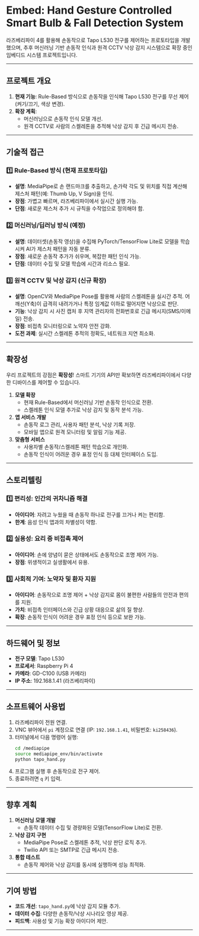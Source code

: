 # Embed: Hand Gesture Controlled Smart Bulb & Fall Detection System

라즈베리파이 4를 활용해 손동작으로 Tapo L530 전구를 제어하는 프로토타입을 개발했으며, 추후 머신러닝 기반 손동작 인식과 원격 CCTV 낙상 감지 시스템으로 확장 중인 임베디드 시스템 프로젝트입니다.

---

## 프로젝트 개요
1. **현재 기능**: Rule-Based 방식으로 손동작을 인식해 Tapo L530 전구를 무선 제어 (켜기/끄기, 색상 변경).
2. **확장 계획**: 
   - 머신러닝으로 손동작 인식 모델 개선.
   - 원격 CCTV로 사람의 스켈레톤을 추적해 낙상 감지 후 긴급 메시지 전송.

---

## 기술적 접근

### 1️⃣ Rule-Based 방식 (현재 프로토타입)
- **설명**: MediaPipe로 손 랜드마크를 추출하고, 손가락 각도 및 위치를 직접 계산해 제스처 패턴(예: Thumb Up, V Sign)을 인식.
- **장점**: 가볍고 빠르며, 라즈베리파이에서 실시간 실행 가능.
- **단점**: 새로운 제스처 추가 시 규칙을 수작업으로 정의해야 함.

### 2️⃣ 머신러닝/딥러닝 방식 (예정)
- **설명**: 데이터셋(손동작 영상)을 수집해 PyTorch/TensorFlow Lite로 모델을 학습시켜 AI가 제스처 패턴을 자동 분류.
- **장점**: 새로운 손동작 추가가 쉬우며, 복잡한 패턴 인식 가능.
- **단점**: 데이터 수집 및 모델 학습에 시간과 리소스 필요.

### 3️⃣ 원격 CCTV 및 낙상 감지 (신규 확장)
- **설명**: OpenCV와 MediaPipe Pose를 활용해 사람의 스켈레톤을 실시간 추적. 어깨선(Y축)이 급격히 내려가거나 특정 임계값 이하로 떨어지면 낙상으로 판단.
- **기능**: 낙상 감지 시 사진 캡처 후 지역 관리자의 전화번호로 긴급 메시지(SMS/이메일) 전송.
- **장점**: 비접촉 모니터링으로 노약자 안전 강화.
- **도전 과제**: 실시간 스켈레톤 추적의 정확도, 네트워크 지연 최소화.

---

## 확장성
우리 프로젝트의 강점은 **확장성**! 스마트 기기의 API만 확보하면 라즈베리파이에서 다양한 디바이스를 제어할 수 있습니다.

1. **모델 확장**
   - 현재 Rule-Based에서 머신러닝 기반 손동작 인식으로 전환.
   - 스켈레톤 인식 모델 추가로 낙상 감지 및 동작 분석 가능.
2. **앱 서비스 개발**
   - 손동작 로그 관리, 사용자 패턴 분석, 낙상 기록 저장.
   - 모바일 앱으로 원격 모니터링 및 알림 기능 제공.
3. **맞춤형 서비스**
   - 사용자별 손동작/스켈레톤 패턴 학습으로 개인화.
   - 손동작 인식이 어려운 경우 표정 인식 등 대체 인터페이스 도입.

---

## 스토리텔링

### 1️⃣ 편리성: 인간의 귀차니즘 해결
- **아이디어**: 자려고 누웠을 때 손동작 하나로 전구를 끄거나 켜는 편리함.
- **한계**: 음성 인식 앱과의 차별성이 약함.

### 2️⃣ 실용성: 요리 중 비접촉 제어
- **아이디어**: 손에 양념이 묻은 상태에서도 손동작으로 조명 제어 가능.
- **장점**: 위생적이고 실생활에서 유용.

### 3️⃣ 사회적 기여: 노약자 및 환자 지원
- **아이디어**: 손동작으로 조명 제어 + 낙상 감지로 몸이 불편한 사람들의 안전과 편의를 지원.
- **가치**: 비접촉 인터페이스와 긴급 상황 대응으로 삶의 질 향상.
- **확장**: 손동작 인식이 어려운 경우 표정 인식 등으로 보완 가능.

---

## 하드웨어 및 정보
- **전구 모델**: Tapo L530
- **프로세서**: Raspberry Pi 4
- **카메라**: GD-C100 (USB 카메라)
- **IP 주소**: 192.168.1.41 (라즈베리파이)

---

## 소프트웨어 사용법
1. 라즈베리파이 전원 연결.
2. VNC 뷰어에서 `pi` 계정으로 연결 (IP: `192.168.1.41`, 비밀번호: `ki258436`).
3. 터미널에서 다음 명령어 실행:
   ```bash
   cd /mediapipe
   source mediapipe_env/bin/activate
   python tapo_hand.py
   ```
4. 프로그램 실행 후 손동작으로 전구 제어.
5. 종료하려면 `q` 키 입력.

---

## 향후 계획
1. **머신러닝 모델 개발**
   - 손동작 데이터 수집 및 경량화된 모델(TensorFlow Lite)로 전환.
2. **낙상 감지 구현**
   - MediaPipe Pose로 스켈레톤 추적, 낙상 판단 로직 추가.
   - Twilio API 또는 SMTP로 긴급 메시지 전송.
3. **통합 테스트**
   - 손동작 제어와 낙상 감지를 동시에 실행하며 성능 최적화.

---

## 기여 방법
- **코드 개선**: `tapo_hand.py`에 낙상 감지 모듈 추가.
- **데이터 수집**: 다양한 손동작/낙상 시나리오 영상 제공.
- **피드백**: 사용성 및 기능 확장 아이디어 제안.

---

